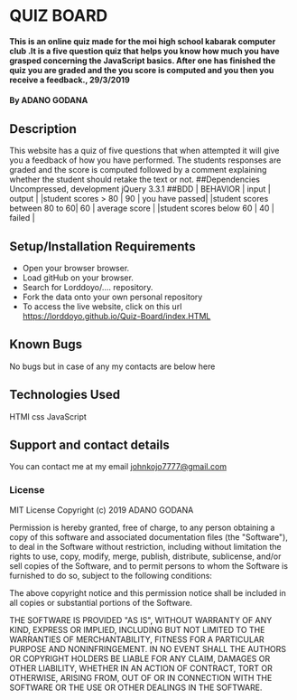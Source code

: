 # QUIZ BOARD
#### This is an online quiz made for the moi high school kabarak computer club .It is a five question quiz that helps you know how much you have grasped concerning the JavaScript basics. After one has finished the quiz you are graded and the you score is computed and you then you receive a feedback., 29/3/2019
####  **By ADANO GODANA**
## Description
This website has a quiz of five questions that when attempted it will give you a feedback of how you have performed. The students responses are graded and the score is computed followed by a comment explaining whether the student should retake the text or not.
##Dependencies
Uncompressed, development jQuery 3.3.1
##BDD
|    BEHAVIOR                   |     input     |    output      |
|student scores > 80            |    90         | you have passed|
|student scores between 80 to 60|    60         | average score  |
|student scores below 60        |    40         | failed         |

## Setup/Installation Requirements
* Open your browser browser.
* Load gitHub on your browser.
* Search for Lorddoyo/.... repository.
* Fork the data onto your own personal repository
* To access the live website, click on this url https://lorddoyo.github.io/Quiz-Board/index.HTML

## Known Bugs
No bugs but in case of any my contacts are below here
## Technologies Used
HTMl
css
JavaScript
## Support and contact details
You can contact me at my email johnkojo7777@gmail.com
### License
MIT License  Copyright (c) 2019 ADANO GODANA

Permission is hereby granted, free of charge, to any person obtaining a copy
of this software and associated documentation files (the "Software"), to deal
in the Software without restriction, including without limitation the rights
to use, copy, modify, merge, publish, distribute, sublicense, and/or sell
copies of the Software, and to permit persons to whom the Software is
furnished to do so, subject to the following conditions:

The above copyright notice and this permission notice shall be included in all
copies or substantial portions of the Software.

THE SOFTWARE IS PROVIDED "AS IS", WITHOUT WARRANTY OF ANY KIND, EXPRESS OR
IMPLIED, INCLUDING BUT NOT LIMITED TO THE WARRANTIES OF MERCHANTABILITY,
FITNESS FOR A PARTICULAR PURPOSE AND NONINFRINGEMENT. IN NO EVENT SHALL THE
AUTHORS OR COPYRIGHT HOLDERS BE LIABLE FOR ANY CLAIM, DAMAGES OR OTHER
LIABILITY, WHETHER IN AN ACTION OF CONTRACT, TORT OR OTHERWISE, ARISING FROM,
OUT OF OR IN CONNECTION WITH THE SOFTWARE OR THE USE OR OTHER DEALINGS IN THE
SOFTWARE.
